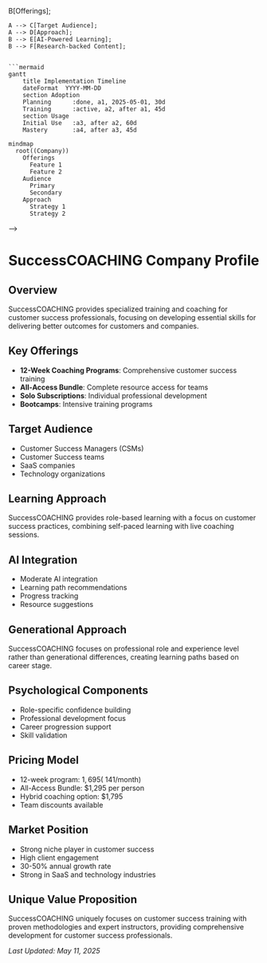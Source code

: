 <!-- Mermaid support for diagrams, flowcharts, and Gantt charts -->
<!-- Usage examples:
```mermaid
graph TD;
    A[Company] --> B[Offerings];
    A --> C[Target Audience];
    A --> D[Approach];
    B --> E[AI-Powered Learning];
    B --> F[Research-backed Content];
```

```mermaid
gantt
    title Implementation Timeline
    dateFormat  YYYY-MM-DD
    section Adoption
    Planning      :done, a1, 2025-05-01, 30d
    Training      :active, a2, after a1, 45d
    section Usage
    Initial Use   :a3, after a2, 60d
    Mastery       :a4, after a3, 45d
```

```mermaid
mindmap
  root((Company))
    Offerings
      Feature 1
      Feature 2
    Audience
      Primary
      Secondary
    Approach
      Strategy 1
      Strategy 2
```
-->
# SuccessCOACHING Company Profile

## Overview
SuccessCOACHING provides specialized training and coaching for customer success professionals, focusing on developing essential skills for delivering better outcomes for customers and companies.

## Key Offerings
- **12-Week Coaching Programs**: Comprehensive customer success training
- **All-Access Bundle**: Complete resource access for teams
- **Solo Subscriptions**: Individual professional development
- **Bootcamps**: Intensive training programs

## Target Audience
- Customer Success Managers (CSMs)
- Customer Success teams
- SaaS companies
- Technology organizations

## Learning Approach
SuccessCOACHING provides role-based learning with a focus on customer success practices, combining self-paced learning with live coaching sessions.

## AI Integration
- Moderate AI integration
- Learning path recommendations
- Progress tracking
- Resource suggestions

## Generational Approach
SuccessCOACHING focuses on professional role and experience level rather than generational differences, creating learning paths based on career stage.

## Psychological Components
- Role-specific confidence building
- Professional development focus
- Career progression support
- Skill validation

## Pricing Model
- 12-week program: $1,695 (~$141/month)
- All-Access Bundle: $1,295 per person
- Hybrid coaching option: $1,795
- Team discounts available

## Market Position
- Strong niche player in customer success
- High client engagement
- 30-50% annual growth rate
- Strong in SaaS and technology industries

## Unique Value Proposition
SuccessCOACHING uniquely focuses on customer success training with proven methodologies and expert instructors, providing comprehensive development for customer success professionals.

*Last Updated: May 11, 2025*
